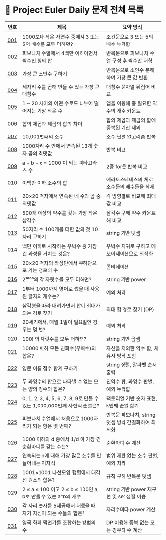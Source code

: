 # 🧩 Project Euler Daily 문제 전체 목록

| 번호 | 제목 | 요약 방식 |
|------|------|-----------|
| [001](./001/) | 1000보다 작은 자연수 중에서 3 또는 5의 배수를 모두 더하면? | 조건문으로 3 또는 5의 배수 누적합 |
| [002](./002/) | 피보나치 수열에서 4백만 이하이면서 짝수인 항의 합 | 반복문으로 피보나치 수열 구성 후 짝수만 더함 |
| [003](./003/) | 가장 큰 소인수 구하기 | 반복문으로 소인수 분해하여 가장 큰 값 반환 |
| [004](./004/) | 세자리 수를 곱해 만들 수 있는 가장 큰 대칭수 | 대칭수 문자열 뒤집어 비교 |
| [005](./005/) | 1 ~ 20 사이의 어떤 수로도 나누어 떨어지는 가장 작은 수 | 맵을 이용해 총 필요한 약수의 개수 카운트 |
| [006](./006/) | 합의 제곱과 제곱의 합의 차이 | 합의 제곱과 제곱의 합에 중복된 계산 제외 |
| [007](./007/) | 10,001번째의 소수 | 소수 판별 알고리즘 반복 |
| [008](./008/) | 1000자리 수 안에서 연속된 13개 숫자 곱의 최댓값 | 반복 비교 |
| [009](./009/) | a + b + c = 1000 이 되는 피타고라스 수 | 2중 for문 반복 비교 |
| [010](./010/) | 이백만 이하 소수의 합 | 에라토스테네스의 체로 소수들의 배수들을 삭제 |
| [011](./011/) | 20×20 격자에서 연속된 네 수의 곱 중 최댓값 | 각 방향별로 비교해 최대값 비교 |
| [012](./012/) | 500개 이상의 약수를 갖는 가장 작은 삼각수 | 삼각수 구해 약수 카운트해 비교 |
| [013](./013/) | 50자리 수 100개를 더한 값의 첫 10자리 구하기 | string 기반 덧셈 |
| [014](./014/) | 백만 이하로 시작하는 우박수 중 가장 긴 과정을 거치는 것은? | 우박수 재귀로 구하고 메모이제이션으로 최적화 |
| [015](./015/) | 20×20 격자의 좌상단에서 우하단으로 가는 경로의 수 | 콤비네이션 |
| [016](./016/) | 2¹⁰⁰⁰의 각 자릿수를 모두 더하면? | string 기반 power |
| [017](./017/) | 1부터 1000까지 영어로 썼을 때 사용된 글자의 개수는? | 예외 처리 |
| [018](./018/) | 삼각형을 따라 내려가면서 합이 최대가 되는 경로 찾기 | 최대 합 경로 찾기 (DP) |
| [019](./019/) | 20세기에서, 매월 1일이 일요일인 경우는 몇 번? | 예외 처리 |
| [020](./020/) | 100! 의 자릿수를 모두 더하면? | string 기반 곱셈 |
| [021](./021/) | 10000 이하 모든 친화수(우애수)의 합은? | 자신을 제외한 약수 합, 체 유사 방식 포함 | 
| [022](./022/) | 영문 이름 점수 합계 구하기 | string 정렬, 알파벳 순서 출력 | 
| [023](./023/) | 두 과잉수의 합으로 나타낼 수 없는 모든 양의 정수의 합은? | 진약수 합, 과잉수 판별, 예외 누적합 | 
| [024](./024/) | 0, 1, 2, 3, 4, 5, 6, 7, 8, 9로 만들 수 있는 1,000,000번째 사전식 순열은? | 팩토리얼 기반 숫자 표현, k번째 순열 찾기 | 
| [025](./025/) | 피보나치 수열에서 처음으로 1000자리가 되는 항은 몇 번째? | 반복문 피보나치, string 덧셈 방식 간결화하여 최적화 | 
| [026](./026/) | 1000 이하의 d 중에서 1/d 이 가장 긴 순환마디를 갖는 수는? | 순환마디 수 계산 | 
| [027](./027/) | 연속되는 n에 대해 가장 많은 소수를 만들어내는 이차식 | 범위 제한 없는 소수 판별, 예외 처리 | 
| [028](./028/) | 1001×1001 나선모양 행렬에서 대각선 원소의 합은? | 규칙 구해 반복문 덧셈 | 
| [029](./029/) | 2 ≤ a ≤ 100 이고 2 ≤ b ≤ 100인 a, b로 만들 수 있는 a^b의 개수 | string 기반 power 재구현 및 set 성질 이용 | 
| [030](./030/) | 각 자리 숫자를 5제곱해서 더했을 때 자기 자신이 되는 수들의 합은? | 자리수마다 power 계산 | 
| [031](./031/) | 영국 화폐 액면가를 조합하는 방법의 수 | DP 이용해 중복 없는 모든 경우의 수 계산 | 
